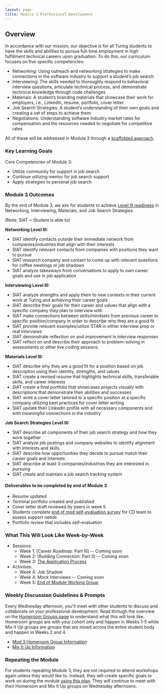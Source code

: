 ```yaml
---
layout: page
title: Module 3 Professional Development
---
```


## Overview
In accordance with our mission, our objective is for all Turing students to have the skills and abilities to pursue full-time employment in high fulfillment technical careers upon graduation. To do this, our curriculum focuses on five specific competencies:

* Networking: Using outreach and networking strategies to make connections in the software industry to support a student’s job search
* Interviewing: The skills needed to thoroughly respond to behavioral interview questions, articulate technical process, and demonstrate technical knowledge through code challenges
* Materials: A student’s branding materials that showcase their work for employers, i.e., LinkedIn, resume, portfolio, cover letter
* Job Search Strategies: A student’s understanding of their own goals and creating a set of steps to achieve them
* Negotiations: Understanding software industry market rates for compensation and the resources needed to negotiate for competitive rates

All of these will be addressed in Module 3 through a [scaffolded approach](https://www.edglossary.org/scaffolding/#:~:text=In%20education%2C%20scaffolding%20refers%20to,independence%20in%20the%20learning%20process.). 

### Key Learning Goals
Core Competencies of Module 3:
* Utilize community for support in job search
* Continue utilizing mentor for job search support
* Apply strategies to personal job search

### Module 3 Outcomes
By the end of Module 3, we aim for students to achieve [Level III readiness](/standards_and_rubric/index) in Networking, Interviewing, Materials, and Job Search Strategies.

(Note: SIAT = Student is able to)

**Networking Level III:**
* SIAT identify contacts outside their immediate network from companies/industries that align with their interests
* SIAT identify relevant contacts from companies with positions they want to pursue
* SIAT research company and contact to come up with relevant questions for coffee meetings or job shadows
* SIAT analyze takeaways from conversations to apply to own career goals and use in job application

**Interviewing Level III:**
* SIAT analyze strengths and apply them to new contexts in their current work at Turing and achieving their career goals
* SIAT describe their goals for their career and values that align with a specific company they plan to interview with
* SIAT make connections between skills/mindsets from previous career to specific position/company in order to describe why they are a good fit
* SIAT provide relevant examples/utilize STAR in either interview prep or real interviews
* SIAT demonstrate reflection on and improvement in interview responses
* SIAT reflect on and describe their approach to problem-solving in assessments or other live coding sessions

**Materials Level III:**
* SIAT describe why they are a good fit for a position based on job description using their identity, strengths, and values
* SIAT create a revised resume that highlights technical skills, transferable skills, and career interests
* SIAT create a final portfolio that showcases projects visually with descriptions that demonstrate their abilities and successes
* SIAT write a cover letter tailored to a specific position at a specific company utilizing best practices for cover letter writing
* SIAT update their LinkedIn profile with all necessary components and with meaningful connections in the industry

**Job Search Strategies Level III:**
* SIAT describe all components of their job search strategy and how they work together 
* SIAT analyze job postings and company websites to identify alignment with interests and skills
* SIAT describe how opportunities they decide to pursue match their career goals and interests
* SIAT describe at least 3 companies/industries they are interested in pursuing
* SIAT create and maintain a job search tracking system

#### Deliverables to be completed by end of Module 3
* Resume updated
* Terminal portfolio created and published
* Cover letter draft reviewed by peers in week 5
* Students complete [end of mod self-evaluation survey](https://airtable.com/shrBZWvdZfHSeey57) for CD team to assess support needs
* Portfolio review that includes self-evaluation

### What This Will Look Like Week-by-Week
* Sessions:
    * Week 1: [Career Roadmap: Part III] -- Coming soon
    * Week 2: [Building Connection: Part II] -- Coming soon
    * Week 3: [The Application Process](/module_three/week_3_application_process_session)
* Activities:
    * Week 4: Job Shadow
    * Week 4: Mock Interviews -- Coming soon
    * Week 5: [End of Module Working Group](/module_three/week_5_working_group)

### Weekly Discussion Guidelines & Prompts
Every Wednesday afternoon, you'll meet with other students to discuss and collaborate on your professional development. Read through the overview on the [Homeroom Groups page](/student_discussion_groups/index) to understand what this will look like. Homeroom groups are with your cohort only and happen in Weeks 1-5 while Mix It Up groups are groups that are mixed across the entire student body and happen in Weeks 2 and 4.

* [Mod 3 Homeroom Group Information](/student_discussion_groups/mod3_homeroom_discussion_prompts)
* [Mix It Up Information](/mixed_groups)

### Repeating the Module
For students repeating Module 3, they are not required to attend workshops again unless they would like to. Instead, they will create specific goals to work on during the module [using this plan](/module_three/m3_repeat_plan). They will continue to meet with their Homeroom and Mix It Up groups on Wednesday afternoons. 
